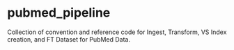 # pubmed_pipeline
Collection of convention and reference code for Ingest, Transform, VS Index creation, and FT Dataset for PubMed Data.
